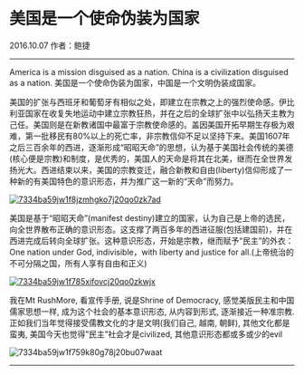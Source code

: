 # 美国是一个使命伪装为国家

2016.10.07    作者：鲍捷

***

America is a mission disguised as a nation. China is a civilization disguised as a nation. 美国是一个使命伪装为国家，中国是一个文明伪装成国家。

美国的扩张与西班牙和葡萄牙有相似之处，即建立在宗教之上的强烈使命感。伊比利亚国家在收复失地运动中建立宗教狂热，并在之后的全球扩张中以弘扬天主教为己任。美国则是在新教诸国中最富于宗教使命感的。盖因美国开拓早期生存极为艰难，第一批移民有80%以上的死亡率，非宗教信仰不足以坚持下来。美国1607年之后三百余年的西进，逐渐形成“昭昭天命”的思想，认为基于美国社会传统的美德(核心便是宗教)和制度，是优秀的，美国人的天命是将其在北美，继而在全世界发扬光大。西进结束以来，美国的宗教变迁，融合新教和自由(liberty)信仰形成了一种新的有美国特色的意识形态，并为推广这一新的“天命”而努力。

[![7334ba59jw1f8jzmhgko7j20qo0zk7ad](http://baojie.org/blog/wp-content/uploads/2016/10/7334ba59jw1f8jzmhgko7j20qo0zk7ad-225x300.jpg)](http://baojie.org/blog/wp-content/uploads/2016/10/7334ba59jw1f8jzmhgko7j20qo0zk7ad.jpg)

 

美国是基于“昭昭天命”(manifest destiny)建立的国家，认为自己是上帝的选民，向全世界散布正确的意识形态。这支撑了两百多年的西进征服(包括建国前)，并在西进完成后转向全球扩张。这种意识形态，开始是宗教，继而赋予“民主”的外衣：One nation under God, indivisible，with liberty and justice for all.(上帝统治的不可分隔之国，所有人享有自由和正义)

 

[![7334ba59jw1f785xifovcj20qo0zkwjx](http://baojie.org/blog/wp-content/uploads/2016/10/7334ba59jw1f785xifovcj20qo0zkwjx-225x300.jpg)](http://baojie.org/blog/wp-content/uploads/2016/10/7334ba59jw1f785xifovcj20qo0zkwjx.jpg)

我在Mt RushMore, 看宣传手册, 说是Shrine of Democracy, 感觉美版民主和中国儒家思想一样, 成为这个社会的基本意识形态, 从内容到形式, 逐渐接近一种准宗教. 正如我们当年觉得接受儒教文化的才是文明(我们自己, 越南, 朝鲜), 其他文化都是蛮夷, 美国今天也觉得”民主”社会才是civilized, 其他意识形态都或多或少的evil

![7334ba59jw1f759k80g78j20bu07waat](http://baojie.org/blog/wp-content/uploads/2016/10/7334ba59jw1f759k80g78j20bu07waat-300x200.jpg)

***

